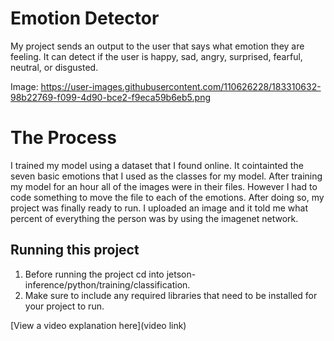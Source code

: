 # Emotion Detector

My project sends an output to the user that says what emotion they are feeling. It can detect if the user is happy, sad, angry, surprised, fearful, neutral, or disgusted.

Image: https://user-images.githubusercontent.com/110626228/183310632-98b22769-f099-4d90-bce2-f9eca59b6eb5.png

# The Process

I trained my model using a dataset that I found online. It cointainted the seven basic emotions that I used as the classes for my model. After training my model for an hour all of the images were in their files. However I had to code something to move the file to each of the emotions. After doing so, my project was finally ready to run. I uploaded an image and it told me what percent of everything the person was by using the imagenet network.

## Running this project

1. Before running the project cd into jetson-inference/python/training/classification.
2. Make sure to include any required libraries that need to be installed for your project to run.

[View a video explanation here](video link)
